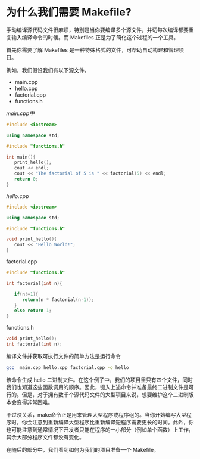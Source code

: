 # 为什么我们需要 Makefile?
手动编译源代码文件很麻烦，特别是当你要编译多个源文件，并切每次编译都要重复输入编译命令的时候。而 Makefiles 正是为了简化这个过程的一个工具。

首先你需要了解 Makefiles 是一种特殊格式的文件，可帮助自动构建和管理项目。

例如，我们假设我们有以下源文件。

* main.cpp
* hello.cpp
* factorial.cpp
* functions.h

*main.cpp中*
```cpp
#include <iostream>

using namespace std;

#include "functions.h"

int main(){
   print_hello();
   cout << endl;
   cout << "The factorial of 5 is " << factorial(5) << endl;
   return 0;
}
```

*hello.cpp*
```cpp
#include <iostream>

using namespace std;

#include "functions.h"

void print_hello(){
   cout << "Hello World!";
}
```

factorial.cpp
```cpp
#include "functions.h"

int factorial(int n){

   if(n!=1){
      return(n * factorial(n-1));
   }
   else return 1;
}
```

functions.h
```cpp
void print_hello();
int factorial(int n);
```

编译文件并获取可执行文件的简单方法是运行命令

```bash
gcc  main.cpp hello.cpp factorial.cpp -o hello
```

该命令生成 hello 二进制文件。在这个例子中，我们的项目里只有四个文件，同时我们也知道这些函数调用的顺序。因此，键入上述命令并准备最终二进制文件是可行的。但是，对于拥有数千个源代码文件的大型项目来说，想要维护这个二进制版本会变得非常困难。

不过没关系，make命令正是用来管理大型程序或程序组的。当你开始编写大型程序时，你会注意到重新编译大型程序比重新编译短程序需要更长的时间。此外，你也可能注意到通常情况下开发者只能在程序的一小部分（例如单个函数）上工作，其余大部分程序文件都没有变化。

在随后的部分中，我们看到如何为我们的项目准备一个 Makefile。

